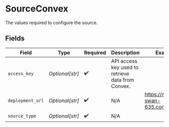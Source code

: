 # SourceConvex

The values required to configure the source.


## Fields

| Field                                             | Type                                              | Required                                          | Description                                       | Example                                           |
| ------------------------------------------------- | ------------------------------------------------- | ------------------------------------------------- | ------------------------------------------------- | ------------------------------------------------- |
| `access_key`                                      | *Optional[str]*                                   | :heavy_check_mark:                                | API access key used to retrieve data from Convex. |                                                   |
| `deployment_url`                                  | *Optional[str]*                                   | :heavy_check_mark:                                | N/A                                               | https://murky-swan-635.convex.cloud               |
| `source_type`                                     | *Optional[str]*                                   | :heavy_check_mark:                                | N/A                                               |                                                   |